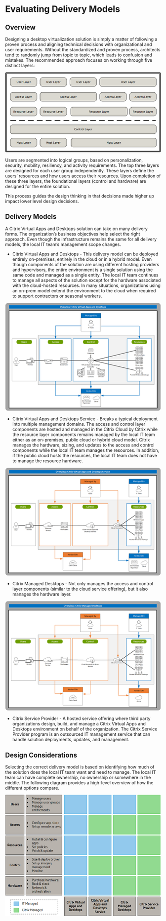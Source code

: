 ﻿---
layout: doc
h3InToc: true
contributedBy: Daniel Feller
description: A Citrix Virtual Apps and Desktops solution can take on many delivery forms. The organization's business objectives help select the right approach as the different models impact the local IT team's management scope. Learn how Citrix Virtual Apps and Desktops management scope changes based on using a locally managed deployment, a cloud service deployment and a cloud managed deployment.
---
# Evaluating Delivery Models

## Overview

Designing a desktop virtualization solution is simply a matter of following a proven process and aligning technical decisions with organizational and user requirements. Without the standardized and proven process, architects tend to randomly jump from topic to topic, which leads to confusion and mistakes. The recommended approach focuses on working through five distinct layers:

![Layered Design Model](/en-us/tech-zone/design/media/design-decisions_delivery-model-comparison_layer-model.png)

Users are segmented into logical groups, based on personalization, security, mobility, resiliency, and activity requirements. The top three layers are designed for each user group independently. These layers define the users’ resources and how users access their resources. Upon completion of these three layers, the foundational layers (control and hardware) are designed for the entire solution.

This process guides the design thinking in that decisions made higher up impact lower level design decisions.

## Delivery Models

A Citrix Virtual Apps and Desktops solution can take on many delivery forms. The organization’s business objectives help select the right approach.
Even though the infrastructure remains the same for all delivery models, the local IT team’s management scope changes.

*  Citrix Virtual Apps and Desktops - This delivery model can be deployed entirely on-premises, entirely in the cloud or in a hybrid model. Even though components of the solution are using different hosting providers and hypervisors, the entire environment is a single solution using the same code and managed as a single entity. The local IT team continues to manage all aspects of the solution except for the hardware associated with the cloud-hosted resources. In many situations, organizations using an on-prem model extend the environment to the cloud when required to support contractors or seasonal workers.

![Citrix Virtual Apps and Desktops Architecture](/en-us/tech-zone/design/media/design-decisions_delivery-model-comparison_cvad-architecture.png)

*  Citrix Virtual Apps and Desktops Service - Breaks a typical deployment into multiple management domains. The access and control layer components are hosted and managed in the Citrix Cloud by Citrix while the resource layer components remains managed by the local IT team either as an on-premises, public cloud or hybrid cloud model. Citrix manages the hardware, sizing, and updates to the access and control components while the local IT team manages the resources. In addition, if the public cloud hosts the resources, the local IT team does not have to manage the resource hardware.

![Citrix Virtual Apps and Desktops Service Architecture](/en-us/tech-zone/design/media/design-decisions_delivery-model-comparison_cvads-architecture.png)

*  Citrix Managed Desktops - Not only manages the access and control layer components (similar to the cloud service offering), but it also manages the hardware layer.

![Citrix Managed Desktops Architecture](/en-us/tech-zone/design/media/design-decisions_delivery-model-comparison_cmd-architecture.png)

*  Citrix Service Provider - A hosted service offering where third party organizations design, build, and manage a Citrix Virtual Apps and Desktops environment on behalf of the organization. The Citrix Service Provider program is an outsourced IT management service that can handle solution deployments, updates, and management.

## Design Considerations

Selecting the correct delivery model is based on identifying how much of the solution does the local IT team want and need to manage. The local IT team can have complete ownership, no ownership or somewhere in the middle. The following diagram provides a high-level overview of how the different options compare.

![Delivery Model Comparison](/en-us/tech-zone/design/media/design-decisions_delivery-model-comparison_vdi-compare.png)
